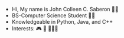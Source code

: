 - Hi, My name is John Colleen C. Saberon 🙋‍♂️
- BS-Computer Science Student 🧑‍🎓
- Knowledgeable in Python, Java, and C++
- Interests: 🎮 📖 🛌🏼💤


<!---
thexys/thexys is a ✨ special ✨ repository because its `README.md` (this file) appears on your GitHub profile.
You can click the Preview link to take a look at your changes.
--->
